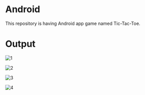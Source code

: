 # Android
This repository is having Android app game named Tic-Tac-Toe.

# Output 

![1](https://user-images.githubusercontent.com/48823979/94356886-41517180-00b1-11eb-9aed-385ebad358da.png)

![2](https://user-images.githubusercontent.com/48823979/94356893-51695100-00b1-11eb-80cc-c049d07e2eca.png)

![3](https://user-images.githubusercontent.com/48823979/94356896-5b8b4f80-00b1-11eb-81c7-98f9c64159e3.png)

![4](https://user-images.githubusercontent.com/48823979/94356899-63e38a80-00b1-11eb-8d69-65cbfe13c9c6.png)
